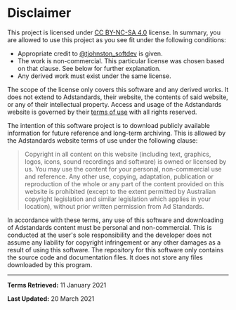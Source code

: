 # Disclaimer

This project is licensed under [CC BY-NC-SA 4.0](https://creativecommons.org/licenses/by-nc-sa/4.0/) license. In summary, you are allowed to use this project as you see fit under the following conditions:

* Appropriate credit to [@tjohnston_softdev](https://github.com/tjohnston-softdev) is given.
* The work is non-commercial. This particular license was chosen based on that clause. See below for further explanation.
* Any derived work must exist under the same license.

The scope of the license only covers this software and any derived works. It does not extend to Adstandards, their website, the contents of said website, or any of their intellectual property. Access and usage of the Adstandards website is governed by their [terms of use](https://adstandards.com.au/website-terms-use) with all rights reserved.

The intention of this software project is to download publicly available information for future reference and long-term archiving. This is allowed by the Adstandards website terms of use under the following clause:

>Copyright in all content on this website (including text, graphics, logos, icons, sound recordings and software) is owned or licensed by us. You may use the content for your personal, non-commercial use and reference. Any other use, copying, adaptation, publication or reproduction of the whole or any part of the content provided on this website is prohibited (except to the extent permitted by Australian copyright legislation and similar legislation which applies in your location), without prior written permission from Ad Standards.

In accordance with these terms, any use of this software and downloading of Adstandards content must be personal and non-commercial. This is conducted at the user's sole responsibility and the developer does not assume any liability for copyright infringement or any other damages as a result of using this software. The repository for this software only contains the source code and documentation files. It does not store any files downloaded by this program.

---

**Terms Retrieved:** 11 January 2021

**Last Updated:** 20 March 2021

